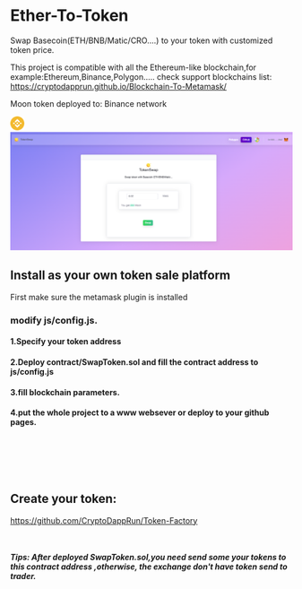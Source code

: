 # Ether-To-Token
Swap Basecoin(ETH/BNB/Matic/CRO....) to your token with customized token price.

This project is compatible with all the Ethereum-like blockchain,for example:Ethereum,Binance,Polygon..... check support blockchains list:
https://cryptodapprun.github.io/Blockchain-To-Metamask/



Moon token deployed to:
Binance network<br>

<img src="https://github.com/CryptoDappRun/MoonSwap/blob/main/img/56.png" width="25" height="25" alt="matic"> 

 
<br>




<img src="https://github.com/CryptoDappRun/Ether-To-Token/blob/main/screen.png"  >



## Install as your own token sale platform
First make sure the metamask plugin is installed

### modify js/config.js.
#### 1.Specify your token address
#### 2.Deploy contract/SwapToken.sol and fill the contract address to js/config.js
#### 3.fill blockchain parameters.
#### 4.put the whole project to a www websever or deploy to your github pages.

<br><br><br><br>
## Create your token:
https://github.com/CryptoDappRun/Token-Factory


<br><br>
***Tips: After deployed SwapToken.sol,you need send some your tokens to this contract address ,otherwise, the exchange don't have token send to trader.***
